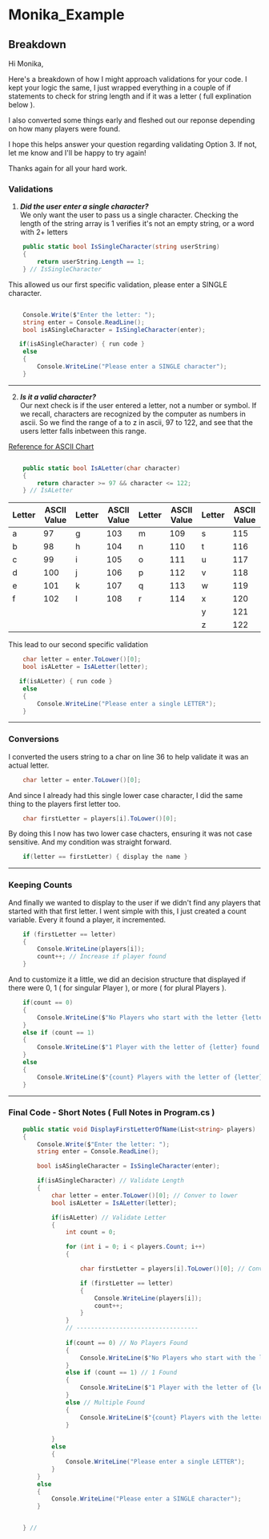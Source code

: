 # Monika_Example

## Breakdown
Hi Monika,

Here's a breakdown of how I might approach validations for your code. I kept your logic the same, I just wrapped everything in a couple of if statements to check for string length and if it was a letter ( full explination below ).

I also converted some things early and fleshed out our reponse depending on how many players were found.

I hope this helps answer your question regarding validating Option 3. If not, let me know and I'll be happy to try again!

Thanks again for all your hard work.

### Validations

1. ***Did the user enter a single character?***  
We only want the user to pass us a single character. Checking the length of the string array is 1 verifies it's not an empty string, or a word with 2+ letters
```csharp
    public static bool IsSingleCharacter(string userString)
    {
        return userString.Length == 1;
    } // IsSingleCharacter
```

This allowed us our first specific validation, please enter a SINGLE character.

```csharp

    Console.Write($"Enter the letter: ");
    string enter = Console.ReadLine();
    bool isASingleCharacter = IsSingleCharacter(enter);

   if(isASingleCharacter) { run code }
    else 
    {
        Console.WriteLine("Please enter a SINGLE character");
    }
```
---
2. ***Is it a valid character?***  
Our next check is if the user entered a letter, not a number or symbol. If we recall, characters are recognized by the computer as numbers in ascii. So we find the range of a to z in ascii, 97 to 122, and see that the users letter falls inbetween this range.

[Reference for ASCII Chart](https://www.rapidtables.com/code/text/ascii-table.html)
```csharp

    public static bool IsALetter(char character)
    {
        return character >= 97 && character <= 122;
    } // IsALetter
```

| Letter | ASCII Value | Letter | ASCII Value | Letter | ASCII Value | Letter | ASCII Value |
|--------|-------------|--------|-------------|--------|-------------|--------|-------------|
| a      | 97          | g      | 103         | m      | 109         | s      | 115         |
| b      | 98          | h      | 104         | n      | 110         | t      | 116         |
| c      | 99          | i      | 105         | o      | 111         | u      | 117         |
| d      | 100         | j      | 106         | p      | 112         | v      | 118         |
| e      | 101         | k      | 107         | q      | 113         | w      | 119         |
| f      | 102         | l      | 108         | r      | 114         | x      | 120         |
|        |             |        |             |        |             | y      | 121         |
|        |             |        |             |        |             | z      | 122         |

This lead to our second specific validation

```csharp
    char letter = enter.ToLower()[0];
    bool isALetter = IsALetter(letter);

   if(isALetter) { run code }
    else 
    {
        Console.WriteLine("Please enter a single LETTER");
    }
```
---
### Conversions

I converted the users string to a char on line 36 to help validate it was an actual letter.

```csharp
    char letter = enter.ToLower()[0];
```

And since I already had this single lower case character, I did the same thing to the players first letter too.

```csharp
    char firstLetter = players[i].ToLower()[0];
```

By doing this I now has two lower case chacters, ensuring it was not case sensitive. And my condition was straight forward.

```csharp
    if(letter == firstLetter) { display the name }
```
---
### Keeping Counts
And finally we wanted to display to the user if we didn't find any players that started with that first letter. I went simple with this, I just created a count variable. Every it found a player, it incremented.

```csharp
    if (firstLetter == letter)
    {
        Console.WriteLine(players[i]);
        count++; // Increase if player found
    }
```

And to customize it a little, we did an decision structure that displayed if there were 0, 1 ( for singular Player ), or more ( for plural Players ).

```csharp
    if(count == 0)
    {
        Console.WriteLine($"No Players who start with the letter {letter} were found ");
    }
    else if (count == 1)
    {
        Console.WriteLine($"1 Player with the letter of {letter} found ");
    }
    else
    {
        Console.WriteLine($"{count} Players with the letter of {letter} found");
    }

```

---
### Final Code - Short Notes ( Full Notes in Program.cs )

```csharp
    public static void DisplayFirstLetterOfName(List<string> players)
    {
        Console.Write($"Enter the letter: ");
        string enter = Console.ReadLine();

        bool isASingleCharacter = IsSingleCharacter(enter);

        if(isASingleCharacter) // Validate Length
        {
            char letter = enter.ToLower()[0]; // Conver to lower
            bool isALetter = IsALetter(letter);

            if(isALetter) // Validate Letter
            {
                int count = 0;

                for (int i = 0; i < players.Count; i++)
                {

                    char firstLetter = players[i].ToLower()[0]; // Convert to lower

                    if (firstLetter == letter)
                    {
                        Console.WriteLine(players[i]);
                        count++; 
                    }
                }
                // ----------------------------------
                   
                if(count == 0) // No Players Found
                {
                    Console.WriteLine($"No Players who start with the letter {letter} were found ");
                }
                else if (count == 1) // 1 Found
                {
                    Console.WriteLine($"1 Player with the letter of {letter} found ");
                }
                else // Multiple Found
                {
                    Console.WriteLine($"{count} Players with the letter of {letter} found");
                }

            }
            else
            {
                Console.WriteLine("Please enter a single LETTER");
            }
        } 
        else
        {
            Console.WriteLine("Please enter a SINGLE character");
        }


    } // 
```